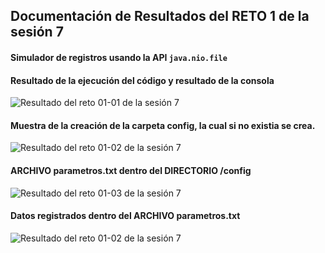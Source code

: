 ## Documentación de Resultados del RETO 1 de la sesión 7 
#### Simulador de registros usando la API `java.nio.file`

#### Resultado de la ejecución del código y resultado de la consola
![Resultado del reto 01-01 de la sesión 7](../img/R1S7-01.png)

#### Muestra de la creación de la carpeta config, la cual si no existia se crea.
![Resultado del reto 01-02 de la sesión 7](../img/R1S7-02.png)

#### ARCHIVO parametros.txt dentro del DIRECTORIO /config
![Resultado del reto 01-03 de la sesión 7](../img/R1S7-03.png)

#### Datos registrados dentro del ARCHIVO parametros.txt 
![Resultado del reto 01-02 de la sesión 7](../img/R1S7-04.png)
